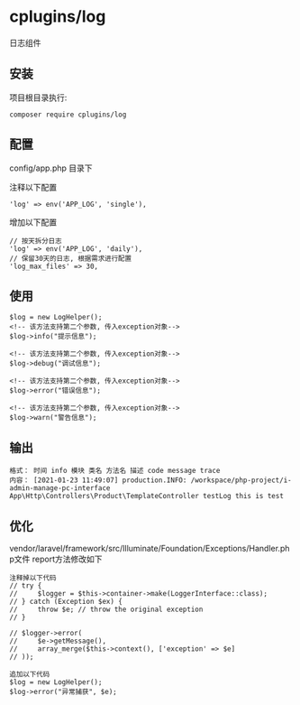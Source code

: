 # cplugins/log
日志组件

## 安装
项目根目录执行:
```
composer require cplugins/log
```

## 配置
config/app.php 目录下

注释以下配置
```
'log' => env('APP_LOG', 'single'),
```
增加以下配置
```
// 按天拆分日志
'log' => env('APP_LOG', 'daily'),
// 保留30天的日志, 根据需求进行配置
'log_max_files' => 30,
```

## 使用 
```
$log = new LogHelper();
<!-- 该方法支持第二个参数, 传入exception对象-->
$log->info("提示信息");

<!-- 该方法支持第二个参数, 传入exception对象-->
$log->debug("调试信息");

<!-- 该方法支持第二个参数, 传入exception对象-->
$log->error("错误信息");

<!-- 该方法支持第二个参数, 传入exception对象-->
$log->warn("警告信息");
```

## 输出
```
格式： 时间 info 模块 类名 方法名 描述 code message trace
内容： [2021-01-23 11:49:07] production.INFO: /workspace/php-project/i-admin-manage-pc-interface App\Http\Controllers\Product\TemplateController testLog this is test  
```

## 优化
vendor/laravel/framework/src/Illuminate/Foundation/Exceptions/Handler.php文件 report方法修改如下
```
注释掉以下代码
// try {
//     $logger = $this->container->make(LoggerInterface::class);
// } catch (Exception $ex) {
//     throw $e; // throw the original exception
// }

// $logger->error(
//     $e->getMessage(),
//     array_merge($this->context(), ['exception' => $e]
// ));

追加以下代码
$log = new LogHelper();
$log->error("异常捕获", $e);
```


